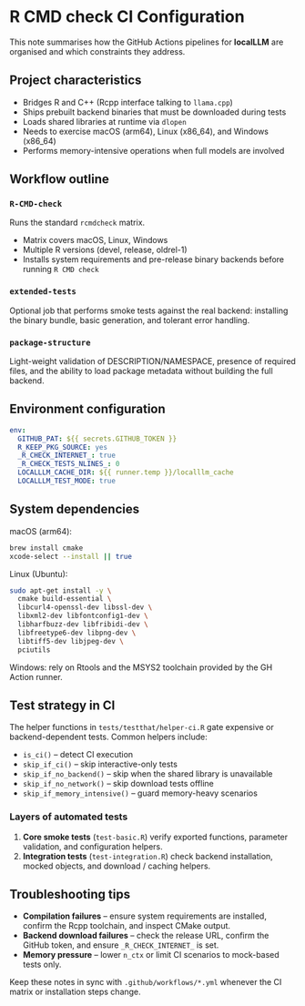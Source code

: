 # R CMD check CI Configuration

This note summarises how the GitHub Actions pipelines for **localLLM** are organised and which constraints they address.

## Project characteristics

- Bridges R and C++ (Rcpp interface talking to `llama.cpp`)
- Ships prebuilt backend binaries that must be downloaded during tests
- Loads shared libraries at runtime via `dlopen`
- Needs to exercise macOS (arm64), Linux (x86_64), and Windows (x86_64)
- Performs memory-intensive operations when full models are involved

## Workflow outline

### `R-CMD-check`
Runs the standard `rcmdcheck` matrix.
- Matrix covers macOS, Linux, Windows
- Multiple R versions (devel, release, oldrel-1)
- Installs system requirements and pre-release binary backends before running `R CMD check`

### `extended-tests`
Optional job that performs smoke tests against the real backend: installing the binary bundle, basic generation, and tolerant error handling.

### `package-structure`
Light-weight validation of DESCRIPTION/NAMESPACE, presence of required files, and the ability to load package metadata without building the full backend.

## Environment configuration

```yaml
env:
  GITHUB_PAT: ${{ secrets.GITHUB_TOKEN }}
  R_KEEP_PKG_SOURCE: yes
  _R_CHECK_INTERNET_: true
  _R_CHECK_TESTS_NLINES_: 0
  LOCALLLM_CACHE_DIR: ${{ runner.temp }}/localllm_cache
  LOCALLLM_TEST_MODE: true
```

## System dependencies

macOS (arm64):
```bash
brew install cmake
xcode-select --install || true
```

Linux (Ubuntu):
```bash
sudo apt-get install -y \
  cmake build-essential \
  libcurl4-openssl-dev libssl-dev \
  libxml2-dev libfontconfig1-dev \
  libharfbuzz-dev libfribidi-dev \
  libfreetype6-dev libpng-dev \
  libtiff5-dev libjpeg-dev \
  pciutils
```

Windows: rely on Rtools and the MSYS2 toolchain provided by the GH Action runner.

## Test strategy in CI

The helper functions in `tests/testthat/helper-ci.R` gate expensive or backend-dependent tests. Common helpers include:

- `is_ci()` – detect CI execution
- `skip_if_ci()` – skip interactive-only tests
- `skip_if_no_backend()` – skip when the shared library is unavailable
- `skip_if_no_network()` – skip download tests offline
- `skip_if_memory_intensive()` – guard memory-heavy scenarios

### Layers of automated tests

1. **Core smoke tests** (`test-basic.R`) verify exported functions, parameter validation, and configuration helpers.
2. **Integration tests** (`test-integration.R`) check backend installation, mocked objects, and download / caching helpers.

## Troubleshooting tips

- **Compilation failures** – ensure system requirements are installed, confirm the Rcpp toolchain, and inspect CMake output.
- **Backend download failures** – check the release URL, confirm the GitHub token, and ensure `_R_CHECK_INTERNET_` is set.
- **Memory pressure** – lower `n_ctx` or limit CI scenarios to mock-based tests only.

Keep these notes in sync with `.github/workflows/*.yml` whenever the CI matrix or installation steps change.

